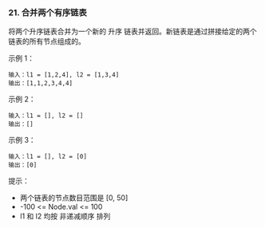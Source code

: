 ### 21. 合并两个有序链表
将两个升序链表合并为一个新的 升序 链表并返回。新链表是通过拼接给定的两个链表的所有节点组成的。 

 

示例 1：
```
输入：l1 = [1,2,4], l2 = [1,3,4]
输出：[1,1,2,3,4,4]
```
示例 2：
```
输入：l1 = [], l2 = []
输出：[]
```
示例 3：
```
输入：l1 = [], l2 = [0]
输出：[0]
``` 

提示：

- 两个链表的节点数目范围是 [0, 50]
- -100 <= Node.val <= 100
- l1 和 l2 均按 非递减顺序 排列